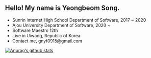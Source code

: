 ## Hello! My name is Yeongbeom Song.
* Sunrin Internet High School Department of Software, 2017 ~ 2020
* Ajou University Department of Software, 2020 ~
* Software Maestro 12th
* Live in Uiwang, Republic of Korea
* Contact me, gnyf0915@gmail.com

[![Anurag's github stats](https://github-readme-stats.vercel.app/api?username=GENYF&show_icons=true)](https://github.com/anuraghazra/github-readme-stats)
